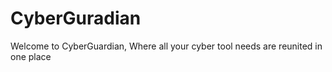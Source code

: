 # CyberGuradian
 Welcome to CyberGuardian, Where all your cyber tool needs are reunited in one place
